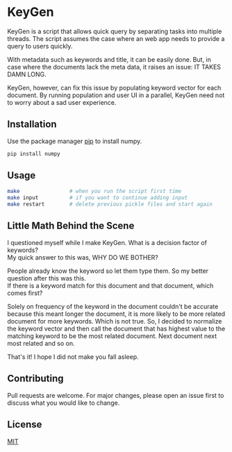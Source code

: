 # KeyGen

KeyGen is a script that allows quick query by separating tasks
into multiple threads. The script assumes the case where an
web app needs to provide a query to users quickly.

With metadata such as keywords and title, it can be easily done.
But, in case where the documents lack the meta data, it raises
an issue: IT TAKES DAMN LONG.

KeyGen, however, can fix this issue by populating keyword vector
for each document. By running population and user UI in a parallel,
KeyGen need not to worry about a sad user experience. 

## Installation

Use the package manager [pip](https://pip.pypa.io/en/stable/) to install numpy.

```bash
pip install numpy
```

## Usage

```bash
make                # when you run the script first time
make input          # if you want to continue adding input
make restart        # delete previous pickle files and start again
```

## Little Math Behind the Scene
I questioned myself while I make KeyGen. What is a decision factor
of keywords?<br>
My quick answer to this was, WHY DO WE BOTHER?

People already know the keyword so let them type them.
So my better question after this was this.<br>
If there is a keyword match for this document and that document,
which comes first?

Solely on frequency of the keyword in the document couldn't be
accurate because this meant longer the document, it is more likely
to be more related document for more keywords. Which is not true.
So, I decided to normalize the keyword vector and then call the
document that has highest value to the matching keyword to be
the most related document. Next document next most related and so on.

That's it! I hope I did not make you fall asleep.

## Contributing
Pull requests are welcome. For major changes, please open an
issue first to discuss what you would like to change.

## License
[MIT](https://choosealicense.com/licenses/mit/)